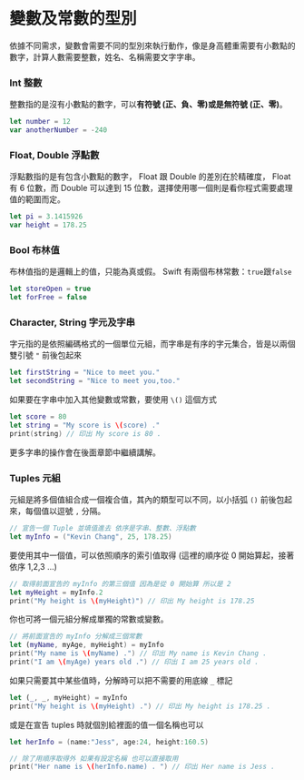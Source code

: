 # 變數及常數的型別

依據不同需求，變數會需要不同的型別來執行動作，像是身高體重需要有小數點的數字，計算人數需要整數，姓名、名稱需要文字字串。

### Int 整數

整數指的是沒有小數點的數字，可以**有符號 (正、負、零)**或是**無符號 (正、零)**。

```swift
let number = 12
var anotherNumber = -240

```


### Float, Double 浮點數

浮點數指的是有包含小數點的數字， Float 跟 Double 的差別在於精確度， Float 有 6 位數，而 Double 可以達到 15 位數，選擇使用哪一個則是看你程式需要處理值的範圍而定。

```swift
let pi = 3.1415926
var height = 178.25

```


### Bool 布林值

布林值指的是邏輯上的值，只能為真或假。 Swift 有兩個布林常數：`true`跟`false`

```swift
let storeOpen = true
let forFree = false

```


### Character, String 字元及字串

字元指的是依照編碼格式的一個單位元組，而字串是有序的字元集合，皆是以兩個雙引號 `"` 前後包起來

```swift
let firstString = "Nice to meet you."
let secondString = "Nice to meet you,too."

```

如果要在字串中加入其他變數或常數，要使用 `\()` 這個方式

```swift
let score = 80
let string = "My score is \(score) ."
print(string) // 印出 My score is 80 .

```

更多字串的操作會在後面章節中繼續講解。


### Tuples 元組

元組是將多個值組合成一個複合值，其內的類型可以不同，以小括弧 `()` 前後包起來，每個值以逗號 `,` 分隔。

```swift
// 宣告一個 Tuple 並填值進去 依序是字串、整數、浮點數
let myInfo = ("Kevin Chang", 25, 178.25)

```

要使用其中一個值，可以依照順序的索引值取得 (這裡的順序從 0 開始算起，接著依序 1,2,3 ...)

```swift
// 取得前面宣告的 myInfo 的第三個值 因為是從 0 開始算 所以是 2
let myHeight = myInfo.2
print("My height is \(myHeight)") // 印出 My height is 178.25

```

你也可將一個元組分解成單獨的常數或變數。

```swift
// 將前面宣告的 myInfo 分解成三個常數
let (myName, myAge, myHeight) = myInfo
print("My name is \(myName) .") // 印出 My name is Kevin Chang .
print("I am \(myAge) years old .") // 印出 I am 25 years old . 

```

如果只需要其中某些值時，分解時可以把不需要的用底線 `_` 標記

```swift
let (_, _, myHeight) = myInfo
print("My height is \(myHeight) .") // 印出 My height is 178.25 .


```

或是在宣告 tuples 時就個別給裡面的值一個名稱也可以

```swift
let herInfo = (name:"Jess", age:24, height:160.5)

// 除了用順序取得外 如果有設定名稱 也可以直接取用
print("Her name is \(herInfo.name) . ") // 印出 Her name is Jess .

```




